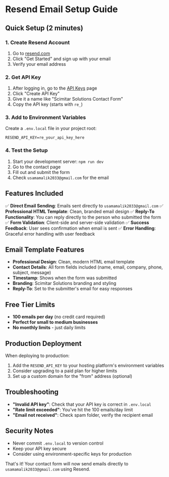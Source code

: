 # Resend Email Setup Guide

## Quick Setup (2 minutes)

### 1. Create Resend Account
1. Go to [resend.com](https://resend.com)
2. Click "Get Started" and sign up with your email
3. Verify your email address

### 2. Get API Key
1. After logging in, go to the [API Keys](https://resend.com/api-keys) page
2. Click "Create API Key"
3. Give it a name like "Scimitar Solutions Contact Form"
4. Copy the API key (starts with `re_`)

### 3. Add to Environment Variables
Create a `.env.local` file in your project root:

```env
RESEND_API_KEY=re_your_api_key_here
```

### 4. Test the Setup
1. Start your development server: `npm run dev`
2. Go to the contact page
3. Fill out and submit the form
4. Check `usamamalik2033@gmail.com` for the email

## Features Included

✅ **Direct Email Sending**: Emails sent directly to `usamamalik2033@gmail.com`
✅ **Professional HTML Template**: Clean, branded email design
✅ **Reply-To Functionality**: You can reply directly to the person who submitted the form
✅ **Form Validation**: Client-side and server-side validation
✅ **Success Feedback**: User sees confirmation when email is sent
✅ **Error Handling**: Graceful error handling with user feedback

## Email Template Features

- **Professional Design**: Clean, modern HTML email template
- **Contact Details**: All form fields included (name, email, company, phone, subject, message)
- **Timestamp**: Shows when the form was submitted
- **Branding**: Scimitar Solutions branding and styling
- **Reply-To**: Set to the submitter's email for easy responses

## Free Tier Limits

- **100 emails per day** (no credit card required)
- **Perfect for small to medium businesses**
- **No monthly limits** - just daily limits

## Production Deployment

When deploying to production:

1. Add the `RESEND_API_KEY` to your hosting platform's environment variables
2. Consider upgrading to a paid plan for higher limits
3. Set up a custom domain for the "from" address (optional)

## Troubleshooting

- **"Invalid API key"**: Check that your API key is correct in `.env.local`
- **"Rate limit exceeded"**: You've hit the 100 emails/day limit
- **"Email not received"**: Check spam folder, verify the recipient email

## Security Notes

- Never commit `.env.local` to version control
- Keep your API key secure
- Consider using environment-specific keys for production

That's it! Your contact form will now send emails directly to `usamamalik2033@gmail.com` using Resend.
